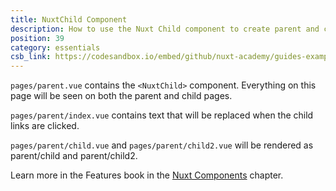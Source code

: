 ```yaml
---
title: NuxtChild Component
description: How to use the Nuxt Child component to create parent and child pages.
position: 39
category: essentials
csb_link: https://codesandbox.io/embed/github/nuxt-academy/guides-examples/tree/master/03_features/09_components_nuxt
---
```


<example-intro></example-intro>

`pages/parent.vue` contains the `<NuxtChild>` component. Everything on this page will be seen on both the parent and child pages.

`pages/parent/index.vue` contains text that will be replaced when the child links are clicked.

`pages/parent/child.vue` and `pages/parent/child2.vue` will be rendered as parent/child and parent/child2.

<base-alert type="next">

Learn more in the Features book in the [Nuxt Components](/guides/features/nuxt-components#the-nuxtchild-component) chapter.

</base-alert>

<code-sandbox :src="csb_link"></code-sandbox>
